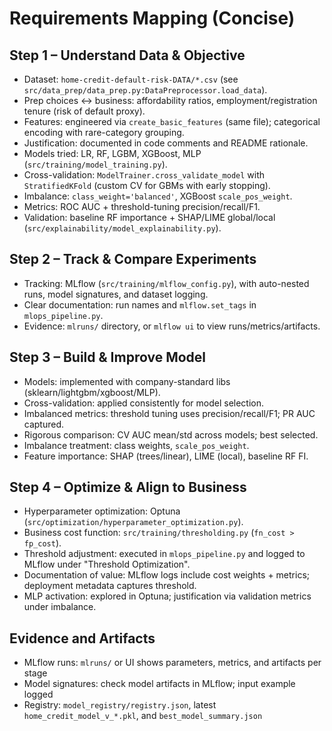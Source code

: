 # Requirements Mapping (Concise)

## Step 1 – Understand Data & Objective
- Dataset: `home-credit-default-risk-DATA/*.csv` (see `src/data_prep/data_prep.py:DataPreprocessor.load_data`).
- Prep choices ↔ business: affordability ratios, employment/registration tenure (risk of default proxy).
- Features: engineered via `create_basic_features` (same file); categorical encoding with rare-category grouping.
- Justification: documented in code comments and README rationale.
- Models tried: LR, RF, LGBM, XGBoost, MLP (`src/training/model_training.py`).
- Cross-validation: `ModelTrainer.cross_validate_model` with `StratifiedKFold` (custom CV for GBMs with early stopping).
- Imbalance: `class_weight='balanced'`, XGBoost `scale_pos_weight`.
- Metrics: ROC AUC + threshold-tuning precision/recall/F1.
- Validation: baseline RF importance + SHAP/LIME global/local (`src/explainability/model_explainability.py`).

## Step 2 – Track & Compare Experiments
- Tracking: MLflow (`src/training/mlflow_config.py`), with auto-nested runs, model signatures, and dataset logging.
- Clear documentation: run names and `mlflow.set_tags` in `mlops_pipeline.py`.
- Evidence: `mlruns/` directory, or `mlflow ui` to view runs/metrics/artifacts.

## Step 3 – Build & Improve Model
- Models: implemented with company-standard libs (sklearn/lightgbm/xgboost/MLP).
- Cross-validation: applied consistently for model selection.
- Imbalanced metrics: threshold tuning uses precision/recall/F1; PR AUC captured.
- Rigorous comparison: CV AUC mean/std across models; best selected.
- Imbalance treatment: class weights, `scale_pos_weight`.
- Feature importance: SHAP (trees/linear), LIME (local), baseline RF FI.

## Step 4 – Optimize & Align to Business
- Hyperparameter optimization: Optuna (`src/optimization/hyperparameter_optimization.py`).
- Business cost function: `src/training/thresholding.py` (`fn_cost > fp_cost`).
- Threshold adjustment: executed in `mlops_pipeline.py` and logged to MLflow under "Threshold Optimization".
- Documentation of value: MLflow logs include cost weights + metrics; deployment metadata captures threshold.
- MLP activation: explored in Optuna; justification via validation metrics under imbalance.

## Evidence and Artifacts
- MLflow runs: `mlruns/` or UI shows parameters, metrics, and artifacts per stage
- Model signatures: check model artifacts in MLflow; input example logged
- Registry: `model_registry/registry.json`, latest `home_credit_model_v_*.pkl`, and `best_model_summary.json`
